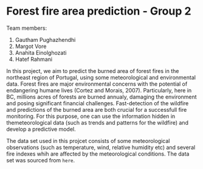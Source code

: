 # Forest fire area prediction - Group 2

Team members:

1. Gautham Pughazhendhi
2. Margot Vore
3. Anahita Einolghozati
4. Hatef Rahmani

In this project, we aim to predict the burned area of forest fires in the northeast region of Portugal, using some meteorological and environmental data. Forest fires are major environmental concerns with the potential of endangering humane lives (Cortez and Morais, 2007). Particularly, here in BC, millions acres of forests are burned annualy, damaging the environment and posing significant financial challenges. Fast-detection of the wildfire and predictions of the burned area are both crucial for a successfull fire monitoring. For this purpose, one can use the information hidden in themeteorological data (such as trends and patterns for the wildfire) and develop a predictive model. 

The data set used in this projcet consists of some meteorological observations (such as temperature, wind, relative humidity etc) and several fire indexes whih are affected by the meteorological conditions. The data set was sourced from `here`. 
